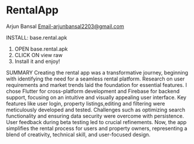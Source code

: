 # RentalApp
Arjun Bansal 
Email-arjunbansal2203@gmail.com

INSTALL: base.rental.apk
1. OPEN base.rental.apk
2. CLICK ON view raw
3. Install it and enjoy!

SUMMARY
Creating the rental app was a transformative journey, beginning with identifying the need for a seamless rental platform. Research on user requirements and market trends laid the foundation for essential features. I chose Flutter for cross-platform development and Firebase for backend support, focusing on an intuitive and visually appealing user interface. Key features like user login, property listings,editing and filtering were meticulously developed and tested. Challenges such as optimizing search functionality and ensuring data security were overcome with persistence. User feedback during beta testing led to crucial refinements. Now, the app simplifies the rental process for users and property owners, representing a blend of creativity, technical skill, and user-focused design.
